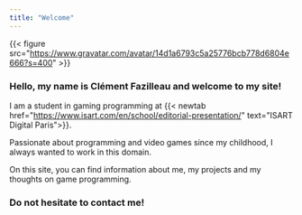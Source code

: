 ```yaml
---
title: "Welcome"
---
```


{{< figure src="https://www.gravatar.com/avatar/14d1a6793c5a25776bcb778d6804e666?s=400" >}}
### Hello, my name is Clément Fazilleau and welcome to my site!

I am a student in gaming programming at {{< newtab href="https://www.isart.com/en/school/editorial-presentation/" text="ISART Digital Paris">}}.

Passionate about programming and video games since my childhood, I always wanted to work in this domain.

On this site, you can find information about me, my projects and my thoughts on game programming.

### Do not hesitate to contact me!
